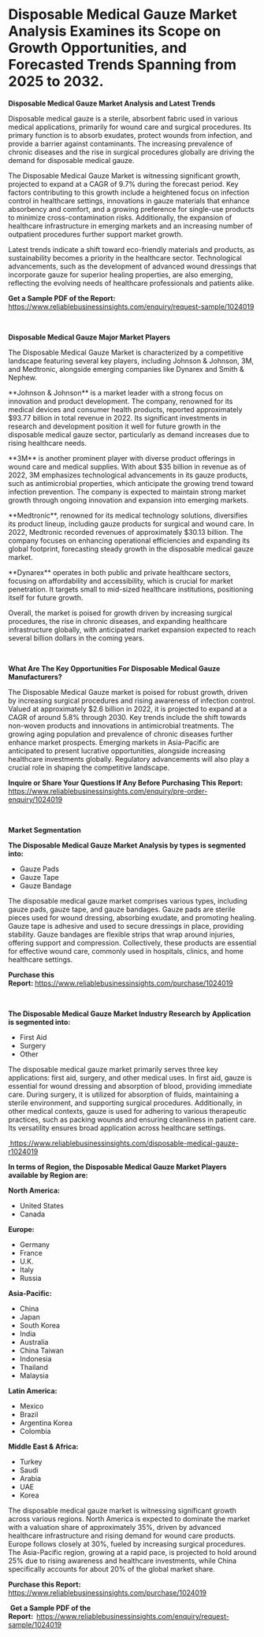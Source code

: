 <p><h1>Disposable Medical Gauze Market Analysis Examines its Scope on Growth Opportunities, and Forecasted Trends Spanning from 2025 to 2032.</h1></p><p><strong>Disposable Medical Gauze Market Analysis and Latest Trends</strong></p>
<p><p>Disposable medical gauze is a sterile, absorbent fabric used in various medical applications, primarily for wound care and surgical procedures. Its primary function is to absorb exudates, protect wounds from infection, and provide a barrier against contaminants. The increasing prevalence of chronic diseases and the rise in surgical procedures globally are driving the demand for disposable medical gauze.</p><p>The Disposable Medical Gauze Market is witnessing significant growth, projected to expand at a CAGR of 9.7% during the forecast period. Key factors contributing to this growth include a heightened focus on infection control in healthcare settings, innovations in gauze materials that enhance absorbency and comfort, and a growing preference for single-use products to minimize cross-contamination risks. Additionally, the expansion of healthcare infrastructure in emerging markets and an increasing number of outpatient procedures further support market growth.</p><p>Latest trends indicate a shift toward eco-friendly materials and products, as sustainability becomes a priority in the healthcare sector. Technological advancements, such as the development of advanced wound dressings that incorporate gauze for superior healing properties, are also emerging, reflecting the evolving needs of healthcare professionals and patients alike.</p></p>
<p><strong>Get a Sample PDF of the Report:&nbsp;</strong> <a href="https://www.reliablebusinessinsights.com/enquiry/request-sample/1024019?utm_campaign=904&utm_medium=2&utm_source=Github&utm_content=ia&utm_term=18042025&utm_id=disposable-medical-gauze">https://www.reliablebusinessinsights.com/enquiry/request-sample/1024019</a></p>
<p>&nbsp;</p>
<p><strong>Disposable Medical Gauze Major Market Players</strong></p>
<p><p>The Disposable Medical Gauze Market is characterized by a competitive landscape featuring several key players, including Johnson & Johnson, 3M, and Medtronic, alongside emerging companies like Dynarex and Smith & Nephew.</p><p>**Johnson & Johnson** is a market leader with a strong focus on innovation and product development. The company, renowned for its medical devices and consumer health products, reported approximately $93.77 billion in total revenue in 2022. Its significant investments in research and development position it well for future growth in the disposable medical gauze sector, particularly as demand increases due to rising healthcare needs.</p><p>**3M** is another prominent player with diverse product offerings in wound care and medical supplies. With about $35 billion in revenue as of 2022, 3M emphasizes technological advancements in its gauze products, such as antimicrobial properties, which anticipate the growing trend toward infection prevention. The company is expected to maintain strong market growth through ongoing innovation and expansion into emerging markets.</p><p>**Medtronic**, renowned for its medical technology solutions, diversifies its product lineup, including gauze products for surgical and wound care. In 2022, Medtronic recorded revenues of approximately $30.13 billion. The company focuses on enhancing operational efficiencies and expanding its global footprint, forecasting steady growth in the disposable medical gauze market.</p><p>**Dynarex** operates in both public and private healthcare sectors, focusing on affordability and accessibility, which is crucial for market penetration. It targets small to mid-sized healthcare institutions, positioning itself for future growth.</p><p>Overall, the market is poised for growth driven by increasing surgical procedures, the rise in chronic diseases, and expanding healthcare infrastructure globally, with anticipated market expansion expected to reach several billion dollars in the coming years.</p></p>
<p>&nbsp;</p>
<p><strong>What Are The Key Opportunities For Disposable Medical Gauze Manufacturers?</strong></p>
<p><p>The Disposable Medical Gauze market is poised for robust growth, driven by increasing surgical procedures and rising awareness of infection control. Valued at approximately $2.6 billion in 2022, it is projected to expand at a CAGR of around 5.8% through 2030. Key trends include the shift towards non-woven products and innovations in antimicrobial treatments. The growing aging population and prevalence of chronic diseases further enhance market prospects. Emerging markets in Asia-Pacific are anticipated to present lucrative opportunities, alongside increasing healthcare investments globally. Regulatory advancements will also play a crucial role in shaping the competitive landscape.</p></p>
<p><strong>Inquire or Share Your Questions If Any Before Purchasing This Report:</strong> <a href="https://www.reliablebusinessinsights.com/enquiry/pre-order-enquiry/1024019?utm_campaign=904&utm_medium=2&utm_source=Github&utm_content=ia&utm_term=18042025&utm_id=disposable-medical-gauze">https://www.reliablebusinessinsights.com/enquiry/pre-order-enquiry/1024019</a></p>
<p>&nbsp;</p>
<p><strong>Market Segmentation</strong></p>
<p><strong>The Disposable Medical Gauze Market Analysis by types is segmented into:</strong></p>
<p><ul><li>Gauze Pads</li><li>Gauze Tape</li><li>Gauze Bandage</li></ul></p>
<p><p>The disposable medical gauze market comprises various types, including gauze pads, gauze tape, and gauze bandages. Gauze pads are sterile pieces used for wound dressing, absorbing exudate, and promoting healing. Gauze tape is adhesive and used to secure dressings in place, providing stability. Gauze bandages are flexible strips that wrap around injuries, offering support and compression. Collectively, these products are essential for effective wound care, commonly used in hospitals, clinics, and home healthcare settings.</p></p>
<p><strong>Purchase this Report:&nbsp;</strong><a href="https://www.reliablebusinessinsights.com/purchase/1024019?utm_campaign=904&utm_medium=2&utm_source=Github&utm_content=ia&utm_term=18042025&utm_id=disposable-medical-gauze">https://www.reliablebusinessinsights.com/purchase/1024019</a></p>
<p>&nbsp;</p>
<p><strong>The Disposable Medical Gauze Market Industry Research by Application is segmented into:</strong></p>
<p><ul><li>First Aid</li><li>Surgery</li><li>Other</li></ul></p>
<p><p>The disposable medical gauze market primarily serves three key applications: first aid, surgery, and other medical uses. In first aid, gauze is essential for wound dressing and absorption of blood, providing immediate care. During surgery, it is utilized for absorption of fluids, maintaining a sterile environment, and supporting surgical procedures. Additionally, in other medical contexts, gauze is used for adhering to various therapeutic practices, such as packing wounds and ensuring cleanliness in patient care. Its versatility ensures broad application across healthcare settings.</p></p>
<p><a href="https://www.reliablebusinessinsights.com/disposable-medical-gauze-r1024019?utm_campaign=904&utm_medium=2&utm_source=Github&utm_content=ia&utm_term=18042025&utm_id=disposable-medical-gauze">&nbsp;https://www.reliablebusinessinsights.com/disposable-medical-gauze-r1024019</a></p>
<p><strong>In terms of Region, the Disposable Medical Gauze Market Players available by Region are:</strong></p>
<p>
    <p> <strong> North America: </strong>
        <ul>
            <li>United States</li>
            <li>Canada</li>
        </ul>
        </p> 
    <p> <strong> Europe: </strong>
        <ul>
            <li>Germany</li>
            <li>France</li>
            <li>U.K.</li>
            <li>Italy</li>
            <li>Russia</li>
        </ul>
        </p> 
    <p> <strong> Asia-Pacific: </strong>
        <ul>
            <li>China</li>
            <li>Japan</li>
            <li>South Korea</li>
            <li>India</li>
            <li>Australia</li>
            <li>China Taiwan</li>
            <li>Indonesia</li>
            <li>Thailand</li>
            <li>Malaysia</li>
        </ul>
        </p> 
    <p> <strong> Latin America: </strong>
        <ul>
            <li>Mexico</li>
            <li>Brazil</li>
            <li>Argentina Korea</li>
            <li>Colombia</li>
        </ul>
        </p> 
    <p> <strong> Middle East & Africa: </strong>
        <ul>
            <li>Turkey</li>
            <li>Saudi</li>
            <li>Arabia</li>
            <li>UAE</li>
            <li>Korea</li>
        </ul>
    </p>
    </p>
<p><p>The disposable medical gauze market is witnessing significant growth across various regions. North America is expected to dominate the market with a valuation share of approximately 35%, driven by advanced healthcare infrastructure and rising demand for wound care products. Europe follows closely at 30%, fueled by increasing surgical procedures. The Asia-Pacific region, growing at a rapid pace, is projected to hold around 25% due to rising awareness and healthcare investments, while China specifically accounts for about 20% of the global market share.</p></p>
<p><strong>Purchase this Report: </strong><a href="https://www.reliablebusinessinsights.com/purchase/1024019?utm_campaign=904&utm_medium=2&utm_source=Github&utm_content=ia&utm_term=18042025&utm_id=disposable-medical-gauze">https://www.reliablebusinessinsights.com/purchase/1024019</a></p>
<p>&nbsp;<strong>Get a Sample PDF of the Report:&nbsp;&nbsp;</strong><a href="https://www.reliablebusinessinsights.com/enquiry/request-sample/1024019?utm_campaign=904&utm_medium=2&utm_source=Github&utm_content=ia&utm_term=18042025&utm_id=disposable-medical-gauze">https://www.reliablebusinessinsights.com/enquiry/request-sample/1024019</a></p>
<p><strong></strong></p>
<p><p></p><p></p><p></p></p>